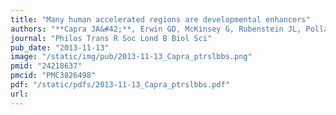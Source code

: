```yaml
---
title: "Many human accelerated regions are developmental enhancers"
authors: "**Capra JA&#42;**, Erwin GD, McKinsey G, Rubenstein JL, Pollard KS.&#42;"
journal: "Philos Trans R Soc Lond B Biol Sci"
pub_date: "2013-11-13"
image: "/static/img/pub/2013-11-13_Capra_ptrslbbs.png"
pmid: "24218637"
pmcid: "PMC3826498"
pdf: "/static/pdfs/2013-11-13_Capra_ptrslbbs.pdf"
url: 
---
```

